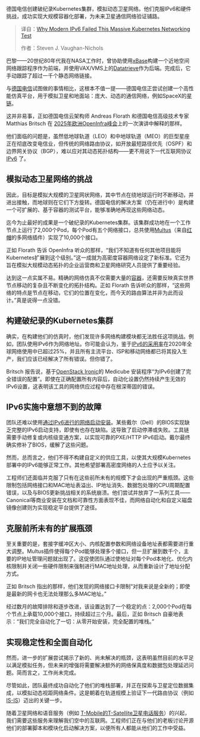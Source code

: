 <!--
title: 现代IPv6为何在大规模K8s网络测试中折戟？
cover: https://cdn.thenewstack.io/media/2025/10/7ce2e124-openinfra.png
summary: 德国电信创建破纪录Kubernetes集群，模拟动态卫星网络。他们克服IPv6和硬件挑战，成功实现大规模容器化部署，为未来卫星通信网络验证铺路。
-->

德国电信创建破纪录Kubernetes集群，模拟动态卫星网络。他们克服IPv6和硬件挑战，成功实现大规模容器化部署，为未来卫星通信网络验证铺路。

> 译自：[Why Modern IPv6 Failed This Massive Kubernetes Networking Test](https://thenewstack.io/why-modern-ipv6-failed-this-massive-kubernetes-networking-test/)
> 
> 作者：Steven J. Vaughan-Nichols

巴黎——20世纪80年代我在NASA工作时，曾协助使用[xBase](https://en.wikipedia.org/wiki/XBase)构建一个近地空间网络跟踪程序作为前端，并使用VAX/VMS上的[Datatrieve](https://products.vmssoftware.com/datatrieve)作为后端。完成后，它手动跟踪了超过一千个静态网络链接。

与[德国电信](https://www.telekom.com/)试图做的事情相比，这根本不值一提——德国电信正尝试创建一个高性能仿真平台，用于模拟卫星和地面站：庞大、动态的通信网络，例如SpaceX的[星链](https://www.starlink.com/fr?srsltid=AfmBOor4cOvUEpw_mRdkjxuTxCKKtsB1k094-kTKDD5DoWfdv0OfsrG)。

这并非易事，正如德国电信云架构师 Andreas Florath 和德国电信高级技术专家 Matthias Britsch 在 [2025年欧洲OpenInfra峰会](https://summit2025.openinfra.org/)上的一次演讲中解释的那样。

他们面临的问题是，虽然低地球轨道（LEO）和中地球轨道（MEO）的巨型星座正在彻底改变电信业，但传统的网络路由协议，如开放最短路径优先（OSPF）和边界网关协议（BGP），难以应对其动态拓扑结构——更不用说下一代互联网协议 [IPv6](https://thenewstack.io/why-is-ipv6-adoption-slow/) 了。

## 模拟动态卫星网络的挑战

因此，目标是模拟大规模的卫星网状网络，其中节点在绕地球运行时不断移动，并进出接触，而地球则在它们下方旋转。德国电信的解决方案（仍在进行中）是构建一个可扩展的、基于容器的测试平台，能够准确地再现这些网络动态。

迄今为止最好的成果是一个破纪录的Kubernetes集群。该集群成功地在一个工作节点上运行了2,000个Pod，每个Pod有五个网络接口，总共使用[Multus](https://www.redhat.com/en/blog/demystifying-multus)（来自[红帽](https://www.openshift.com/try?utm_content=inline+mention)的多网络插件）实现了10,000个接口。

正如 Florath 告诉 OpenInfra 听众的那样，“我们不知道有任何其他项目能将Kubernetes扩展到这个级别。”这一成就为高密度容器网络设定了新标准。它还为旨在模拟大规模动态拓扑的企业运营商和卫星网络研究人员提供了重要经验。

达到这一点实属不易。精确的网络仿真不仅需要大量的[容器](https://thenewstack.io/introduction-to-containers/)，还需要反映真实世界节点移动的复杂且不断变化的拓扑结构。正如 Florath 告诉听众的那样，“这些网络的特点是节点在移动，它们的位置在变化，而今天的路由算法并非为此而设计。”真是说得一点没错。

## 构建破纪录的Kubernetes集群

确实，在构建他们的仿真时，他们发现许多网络构建模块都无法胜任这项挑战。例如，团队使用IPv6作为网络地址。你可能会认为，鉴于[IPv6的采用率](https://thenewstack.io/mythbusting-ipv6-why-adoption-lags-and-what-will-change-it/)在2020年全球网络使用中已超过25%，并且所有主流平台、ISP和移动网络都已将其投入生产，我们应该已经解决了所有错误。但你错了。

Britsch 报告说，基于[OpenStack Ironic](https://docs.openstack.org/ironic/latest/)的 Medicube 安装程序“为IPv6创建了完全错误的配置”。即使在正确配置所有内容后，自动化设置仍然持续产生无效的IPv6设置，这表明该工具的网络供应过程中存在根深蒂固的错误。

## IPv6实施中意想不到的故障

团队还难以使用[通过IPv6进行的网络启动安装](https://thenewstack.io/kubernetes-warms-up-to-ipv6/)。某些戴尔（Dell）的BIOS实现缺乏完整的IPv6启动支持，即使有也存在缺陷。这导致了启动停滞或失败。工具链需要手动修复或内核级变通方案，以实现可靠的PXE/HTTP IPv6启动。戴尔最终确实修补了BIOS，缓解了这些问题。

然而，总而言之，他们不得不构建自定义的供应工具，以使其大规模Kubernetes部署中的IPv6能够正常工作。其他希望部署高密度网络的人士应予以关注。

工程师们还面临并克服了只有在这些前所未有的规模下才会出现的严重瓶颈。这些限制包括网络接口和MAC地址表溢出、IP地址消失、数据包处理的CPU周期配置错误，以及与BIOS更新挑战相关的系统崩溃。他们尝试并放弃了一系列工具——Canonical等商业安装在文档和可靠性方面表现不佳，而网络自动化和自定义磁盘镜像创建则为实现稳定平台提供了途径。

## 克服前所未有的扩展瓶颈

至关重要的是，套接字缓冲区大小、内核配置参数和网络设备地址表都需要进行重大调整。Multus插件使得每个Pod能够处理多个接口，但一旦扩展到数千个，主要的IP地址管理问题就出现了。这促使团队通过使地址对每个Pod本地化、优化内核限制并关闭一些硬件限制来强制进行MAC地址处理，从而重新设计了地址分配方式。

正如 Britsch 指出的那样，他们发现的网络接口卡限制“对我来说是全新的；即使是最新的网卡也无法处理那么多MAC地址。”

经过数月的故障排除和逐步改进，该设置达到了一个稳定的点：2,000个Pod在每个节点上承载10,000个接口，持续超过三个月。最后，正如 Britsch 自豪地表示：“我们完全自动化了一切：从零开始安装，完全配置的堆栈。”

## 实现稳定性和全面自动化

然而，进一步的扩展尝试揭示了新的、尚未解决的瓶颈，这表明虽然目前的水平足以满足模拟任务，但未来的增强将需要解决额外的网络保真度和数据包处理延迟问题。简而言之，工作尚未完成。

尽管如此，团队最终成功自动化了他们的堆栈部署，并正在探索与卫星定位数据集成，以模拟动态视距网络条件。这是朝着在轨道规模上验证下一代路由协议（例如 [IS-IS](https://networklessons.com/is-is/introduction-to-is-is)）迈出的关键一步。

随着卫星网络和语音服务（例如 [T-Mobile的T-Satellite卫星电话服务](https://www.t-mobile.com/coverage/satellite-phone-service)）的兴起，我们需要这些服务来理解我们空中的互联网。工程师们正在与他们的老板讨论开源他们的部署脚本和模块化启动解决方案，以便所有人都能从他们的工作中受益。